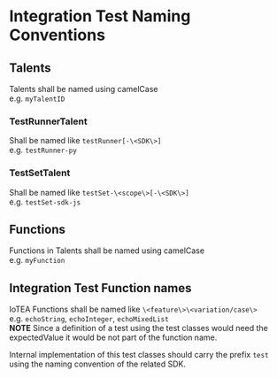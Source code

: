 # Integration Test Naming Conventions

## Talents
Talents shall be named using camelCase  
e.g. `myTalentID`

### TestRunnerTalent
Shall be named like `testRunner[-\<SDK\>]`  
e.g. `testRunner-py`

### TestSetTalent
Shall be named like `testSet-\<scope\>[-\<SDK\>]`  
e.g. `testSet-sdk-js`

## Functions
Functions in Talents shall be named using camelCase  
e.g. `myFunction`

## Integration Test Function names
IoTEA Functions shall be named like `\<feature\>\<variation/case\>`  
e.g. `echoString`, `echoInteger`, `echoMixedList`  
**NOTE** Since a definition of a test using the test classes would need the expectedValue it would be not part of the function name. 

Internal implementation of this test classes should carry the prefix `test` using the naming convention of the related SDK.